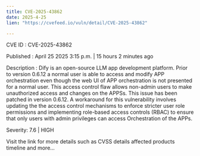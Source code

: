 ```yaml
---
title: CVE-2025-43862
date: 2025-4-25
lien: "https://cvefeed.io/vuln/detail/CVE-2025-43862"

---
```


CVE ID : CVE-2025-43862

Published :  April 25
2025
3:15 p.m. | 15 hours
2 minutes ago

Description : Dify is an open-source LLM app development platform. Prior to version 0.6.12
a normal user is able to access and modify APP orchestration
even though the web UI of APP orchestration is not presented for a normal user. This access control flaw allows non-admin users to make unauthorized access and changes on the APPSs. This issue has been patched in version 0.6.12. A workaround for this vulnerability involves updating the the access control mechanisms to enforce stricter user role permissions and implementing role-based access controls (RBAC) to ensure that only users with admin privileges can access Orchestration of the APPs.

Severity: 7.6 | HIGH

Visit the link for more details
such as CVSS details
affected products
timeline
and more...
